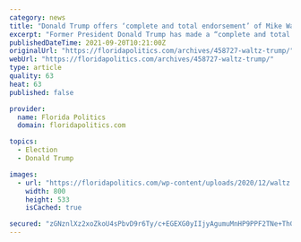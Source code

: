 ```yaml
---
category: news
title: "Donald Trump offers ‘complete and total endorsement’ of Mike Waltz’s re-election bid"
excerpt: "Former President Donald Trump has made a “complete and total endorsement” of the re-election of U.S. Rep. Mike Waltz. In a statement sent Sunday through Trump’s Save America Political Action Committee,"
publishedDateTime: 2021-09-20T10:21:00Z
originalUrl: "https://floridapolitics.com/archives/458727-waltz-trump/"
webUrl: "https://floridapolitics.com/archives/458727-waltz-trump/"
type: article
quality: 63
heat: 63
published: false

provider:
  name: Florida Politics
  domain: floridapolitics.com

topics:
  - Election
  - Donald Trump

images:
  - url: "https://floridapolitics.com/wp-content/uploads/2020/12/waltz.jpeg"
    width: 800
    height: 533
    isCached: true

secured: "zGNznlXz2xoZkoU4sPbvD9r6Ty/c+EGEXG0yIIjyAgumuMnHP9PPF2TNe+ThGQ5XK2LITUW6whBRurZdsu6K4KHkpdtoLU6rt9YC7vpn/VMl2TLccP7c4Nv7bleLTdPCdZ7pIdbfgCAA8vsT8WykFNIUuAg39cD47/IJDUaUstyTkhRPQljyiGkiYDqAEDa7d/UP9fVuhzgDbh2FdR8WsT+avFjmHQQQT0aXKHepL/vQn81KFR7LZypiEYB6UhY34oCvzqMWnqoDmTQn3O2JTDrftBKU9DgE03tOCNFEKEisWrwWz8I/PXo3hIdRzdwIVQZ3sOsgOdB0qslXbIFMdjPB1IoFBQOVKceL2PuVegE=;KAxa20hZWU0qM5rwmtLjzw=="
---
```


